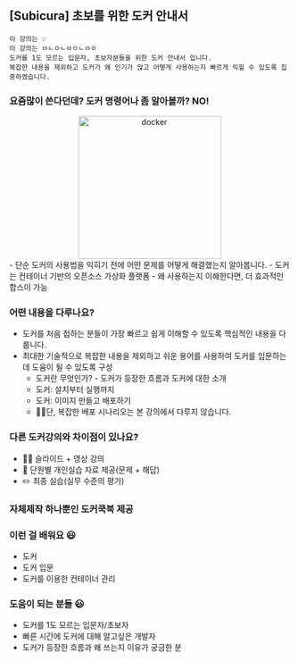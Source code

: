 ## [Subicura] 초보를 위한 도커 안내서

    
    이 강의는 💡
    이 강의는 ㅁㄴㅇㄴㅁㅇㄴㅁㅇ
    도커를 1도 모르는 입문자, 초보자분들을 위한 도커 안내서 입니다. 
    복잡한 내용을 제외하고 도커가 왜 인기가 많고 어떻게 사용하는지 빠르게 익힐 수 있도록 집중하였습니다.
    

### **요즘많이 쓴다던데?** 도커 명령어나 좀 알아볼까? NO!
<div align=center>
<img width="256" alt="docker" src="https://user-images.githubusercontent.com/50076031/103396386-56d5ac00-4b76-11eb-90e8-6e7b88aa4bfd.PNG">
</div>
  - 단순 도커의 사용법을 익히기 전에 어떤 문제를 어떻게 해결했는지 알아봅니다.
  - 도커는 컨테이너 기반의 오픈소스 가상화 플랫폼
  - 왜 사용하는지 이해한다면, 더 효과적인 합스이 가능
  
### **어떤 내용**을 다루나요?
  - 도커를 처음 접하는 분들이 가장 빠르고 쉽게 이해할 수 있도록 핵심적인 내용을 다룹니다.
  - 최대한 기술적으로 복잡한 내용을 제외하고 쉬운 용어를 사용하여 도커를 입문하는데 도움이 될 수 있도록 구성
    - 도커란 무엇인가? - 도커가 등장한 흐름과 도커에 대한 소개
    - 도커: 설치부터 실행까지
    - 도커: 이미지 만들고 배포하기
    - 🙅‍♂️단, 복잡한 배포 시나리오는 본 강의에서 다루지 않습니다.
    
    
### 다른 도커강의와 **차이점**이 있나요?
  - 👨‍💻 슬라이드 + 영상 강의
  - 📖 단원별 개인실습 자료 제공(문제 + 해답)
  - ✏️ 최종 실습(실무 수준의 평가)

### 자체제작 하나뿐인 **도커쿡북** 제공

### 이런 걸 배워요 😃
  - 도커
  - 도커 입문
  - 도커를 이용한 컨테이너 관리
  
### 도움이 되는 분들 😃
  - 도커를 1도 모르는 입문자/초보자
  - 빠른 시간에 도커에 대해 알고싶은 개발자
  - 도커가 등장한 흐름과 왜 쓰는지 이유가 궁금한 분
